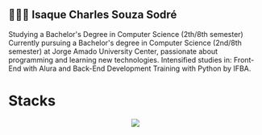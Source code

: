 ## 👨🏻‍💻 Isaque Charles Souza Sodré
Studying a Bachelor's Degree in Computer Science (2th/8th semester) Currently pursuing a Bachelor's degree in Computer Science (2nd/8th semester) at Jorge Amado University Center, passionate about programming and learning new technologies. Intensified studies in: Front-End with Alura and Back-End Development Training with Python by IFBA.

# Stacks
<p align="center">
  <a href="https://skillicons.dev">
    <img src="https://skillicons.dev/icons?i=html,css,js,react,angular,node.js,git,py" />
  </a>
</p>
<!--
**charlesisaque/charlesisaque** is a ✨ _special_ ✨ repository because its `README.md` (this file) appears on your GitHub profile.

Here are some ideas to get you started:

- 🔭 I’m currently working on ...
- 🌱 I’m currently learning ...
- 👯 I’m looking to collaborate on ...
- 🤔 I’m looking for help with ...
- 💬 Ask me about ...
- 📫 How to reach me: ...
- 😄 Pronouns: ...
- ⚡ Fun fact: ...
-->
